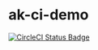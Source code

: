 # ak-ci-demo

[![CircleCI Status Badge](https://circleci.com/gh/sicz/ak-ci-demo.svg?style=shield&circle-token=fe80440549b1c8a92226670124434166b24697d3)](https://circleci.com/gh/sicz/ak-ci-demo)
